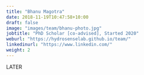 ```yaml
---
title: "Bhanu Magotra"
date: 2018-11-19T10:47:58+10:00
draft: false
image: "images/team/bhanu-photo.jpg"
jobtitle: "PhD Scholar [co-advised], Started 2020"
weburl: "https://hydrosenselab.github.io/team/"
linkedinurl: "https://www.linkedin.com/"
weight: 2
---
```


LATER
